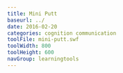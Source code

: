 ```yaml
---
title: Mini Putt
baseurl: ../
date: 2016-02-20
categories: cognition communication
toolFile: mini-putt.swf
toolWidth: 800
toolHeight: 600
navGroup: learningtools
---
```

